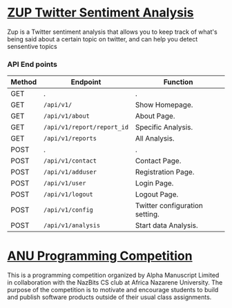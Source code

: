 # [ZUP Twitter Sentiment Analysis](http://bit.ly/33c0Rnx)
Zup is a Twitter sentiment analysis that allows you to keep track of what's being said about a certain topic  on twitter, and can help you detect sensentive topics 


### API End points
Method | Endpoint | Function |
| ------ | -------------| --------------- |
|GET| . |   .   |
|GET| `/api/v1/` | Show Homepage. |
|GET| `/api/v1/about` | About Page.|
|GET| `/api/v1/report/report_id` | Specific Analysis.|
|GET| `/api/v1/reports` | All Analysis.|
|POST| . |   .   |
|POST| `/api/v1/contact` | Contact Page.|
|POST| `/api/v1/adduser` | Registration Page. |
|POST| `/api/v1/user` | Login Page. |
|POST| `/api/v1/logout` | Logout Page. |
|POST| `/api/v1/config` | Twitter configuration setting.|
|POST| `/api/v1/analysis` | Start data Analysis.|


# [ANU Programming Competition](http://bit.ly/3cKKnXX)
This is a programming competition organized by Alpha Manuscript Limited in collaboration with the NazBits CS club at Africa Nazarene University. The purpose of the competition is to motivate and encourage students to build and publish software products outside of their usual class assignments.
